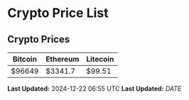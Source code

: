# Crypto Price List

## Crypto Prices
| Bitcoin | Ethereum | Litecoin |
| ------- | -------- | -------- |
| $96649 | $3341.7 | $99.51 |
**Last Updated:** 2024-12-22 06:55 UTC
**Last Updated:** $DATE$
